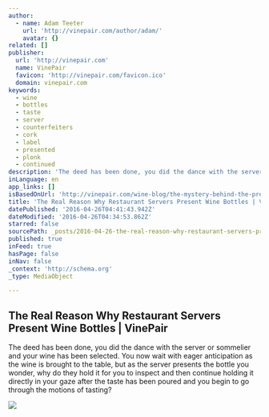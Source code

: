 ```yaml
---
author:
  - name: Adam Teeter
    url: 'http://vinepair.com/author/adam/'
    avatar: {}
related: []
publisher:
  url: 'http://vinepair.com'
  name: VinePair
  favicon: 'http://vinepair.com/favicon.ico'
  domain: vinepair.com
keywords:
  - wine
  - bottles
  - taste
  - server
  - counterfeiters
  - cork
  - label
  - presented
  - plonk
  - continued
description: 'The deed has been done, you did the dance with the server or sommelier and your wine has been selected. You now wait with eager anticipation as the wine is brought to the table, but as the server presents the bottle you wonder, why do they hold it for you to inspect and then continue holding it directly in your gaze after the taste has been poured and you begin to go through the motions of tasting?'
inLanguage: en
app_links: []
isBasedOnUrl: 'http://vinepair.com/wine-blog/the-mystery-behind-the-presentation-of-the-wine-bottle/'
title: 'The Real Reason Why Restaurant Servers Present Wine Bottles | VinePair'
datePublished: '2016-04-26T04:41:43.942Z'
dateModified: '2016-04-26T04:34:53.862Z'
starred: false
sourcePath: _posts/2016-04-26-the-real-reason-why-restaurant-servers-present-wine-bottles.md
published: true
inFeed: true
hasPage: false
inNav: false
_context: 'http://schema.org'
_type: MediaObject

---
```

<article style=""><h1>The Real Reason Why Restaurant Servers Present Wine Bottles | VinePair</h1><p>The deed has been done, you did the dance with the server or sommelier and your wine has been selected. You now wait with eager anticipation as the wine is brought to the table, but as the server presents the bottle you wonder, why do they hold it for you to inspect and then continue holding it directly in your gaze after the taste has been poured and you begin to go through the motions of tasting?</p><img src="http://vinepair.com/wp-content/uploads/2015/10/bottle-presentation-social.jpg" /></article>